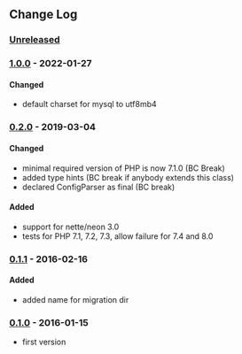 ## Change Log

### [Unreleased][unreleased]

### [1.0.0] - 2022-01-27
#### Changed
- default charset for mysql to utf8mb4

### [0.2.0] - 2019-03-04
#### Changed
- minimal required version of PHP is now 7.1.0 (BC Break)
- added type hints (BC break if anybody extends this class)
- declared ConfigParser as final (BC break)

#### Added
- support for nette/neon 3.0
- tests for PHP 7.1, 7.2, 7.3, allow failure for 7.4 and 8.0

### [0.1.1] - 2016-02-16
#### Added
- added name for migration dir

### [0.1.0] - 2016-01-15
- first version

[unreleased]: https://github.com/lulco/nette-phoenix-registrator/compare/1.0.0...HEAD
[1.0.0]: https://github.com/lulco/nette-phoenix-registrator/compare/0.2.0...1.0.0
[0.2.0]: https://github.com/lulco/nette-phoenix-registrator/compare/0.1.1...0.2.0
[0.1.1]: https://github.com/lulco/nette-phoenix-registrator/compare/0.1.0...0.1.1
[0.1.0]: https://github.com/lulco/nette-phoenix-registrator/compare/e13fa41ff5046c05c68bfde257d65dc4eaf951a1...0.1.0
